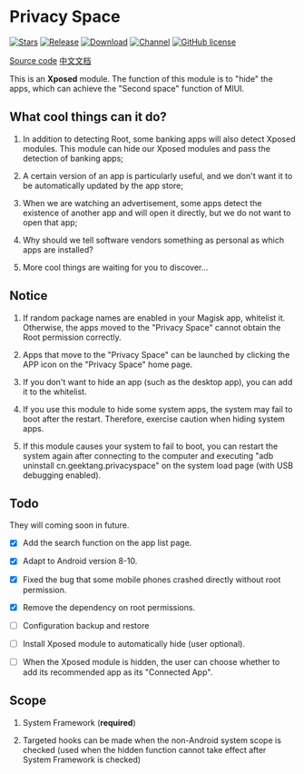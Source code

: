 # Privacy Space

[![Stars](https://img.shields.io/github/stars/Xposed-Modules-Repo/cn.geektang.privacyspace?label=Stars)](https://github.com/GeekTR/PrivacySpace)
[![Release](https://img.shields.io/github/v/release/Xposed-Modules-Repo/cn.geektang.privacyspace?label=Release)](https://github.com/Xposed-Modules-Repo/cn.geektang.privacyspace/releases/latest)
[![Download](https://img.shields.io/github/downloads/Xposed-Modules-Repo/cn.geektang.privacyspace/total)](https://github.com/Xposed-Modules-Repo/cn.geektang.privacyspace/releases/latest)
[![Channel](https://img.shields.io/badge/Follow-Telegram-blue.svg?logo=telegram)](https://t.me/PrivacySpaceAlpha)
[![GitHub license](https://img.shields.io/github/license/Xposed-Modules-Repo/cn.geektang.privacyspace)](https://github.com/Xposed-Modules-Repo/cn.geektang.privacyspace/blob/main/LICENSE)

[Source code](https://github.com/GeekTR/PrivacySpace)  [中文文档](https://github.com/Xposed-Modules-Repo/cn.geektang.privacyspace/blob/main/README_CN.md)

This is an **Xposed** module. The function of this module is to "hide" the apps, which can achieve the "Second space" function of MIUI.

## What cool things can it do?

1. In addition to detecting Root, some banking apps will also detect Xposed modules. This module can hide our Xposed modules and pass the detection of banking apps;

2. A certain version of an app is particularly useful, and we don't want it to be automatically updated by the app store;

3. When we are watching an advertisement, some apps detect the existence of another app and will open it directly, but we do not want to open that app;

4. Why should we tell software vendors something as personal as which apps are installed?

5. More cool things are waiting for you to discover...

## Notice

1. If random package names are enabled in your Magisk app, whitelist it. Otherwise, the apps moved to the "Privacy Space" cannot obtain the Root permission correctly. 

2. Apps that move to the "Privacy Space" can be launched by clicking the APP icon on the "Privacy Space" home page. 

3. If you don't want to hide an app (such as the desktop app), you can add it to the whitelist.

4. If you use this module to hide some system apps, the system may fail to boot after the restart. Therefore, exercise caution when hiding system apps. 

5. If this module causes your system to fail to boot, you can restart the system again after connecting to the computer and executing "adb uninstall cn.geektang.privacyspace" on the system load page (with USB debugging enabled).

## Todo

They will coming soon in future.

- [x] Add the search function on the app list page. 

- [x] Adapt to Android version 8-10.

- [x] Fixed the bug that some mobile phones crashed directly without root permission. 

- [x] Remove the dependency on root permissions. 

- [ ] Configuration backup and restore

- [ ] Install Xposed module to automatically hide (user optional). 

- [ ] When the Xposed module is hidden, the user can choose whether to add its recommended app as its "Connected App".

## Scope

1. System Framework (**required**)

2. Targeted hooks can be made when the non-Android system scope is checked (used when the hidden function cannot take effect after System Framework is checked)